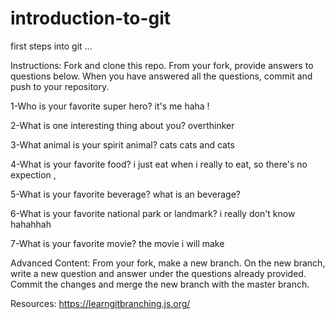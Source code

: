 # introduction-to-git

first steps into git ...

Instructions:
Fork and clone this repo. From your fork, provide answers to questions below. When you have answered all the questions, commit and push to your repository.

1-Who is your favorite super hero? it's me haha !

2-What is one interesting thing about you? overthinker

3-What animal is your spirit animal? cats cats and cats 

4-What is your favorite food? i just eat when i really to eat, so there's  no expection ,

5-What is your favorite beverage? what is an beverage?

6-What is your favorite national park or landmark? i really don't know hahahhah 

7-What is your favorite movie? the movie i will make  

Advanced Content:
From your fork, make a new branch. On the new branch, write a new question and answer under the questions already provided. Commit the changes and merge the new branch with the master branch.

Resources:
https://learngitbranching.js.org/
